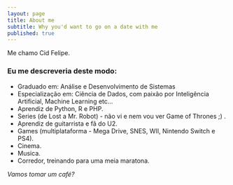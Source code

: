 ```yaml
---
layout: page
title: About me
subtitle: Why you'd want to go on a date with me
published: true
---
```


Me chamo Cid Felipe.

### Eu me descreveria deste modo:

- Graduado em: Análise e Desenvolvimento de Sistemas
- Especialização em: Ciência de Dados, com paixão por Inteligência Artificial, Machine Learning etc...
- Aprendiz de Python, R e PHP.
- Series (de Lost a Mr. Robot) - não vi e nem vou ver Game of Thrones ;) .
- Aprendiz de guitarrista e fã do U2.
- Games (multiplataforma - Mega Drive, SNES, WII, Nintendo Switch e PS4).
- Cinema.
- Musica.
- Corredor, treinando para uma meia maratona.


_Vamos tomar um café?_
